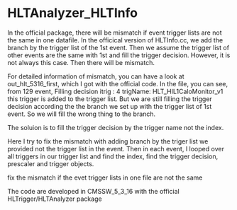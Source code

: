 HLTAnalyzer_HLTInfo
===================

In the official package, there will be mismatch if event trigger lists are not
the same in one datafile. In the officical version of HLTInfo.cc, we add the branch
by the trigger list of the 1st event. Then we assume the trigger list of other events
are the same with 1st and fill the trigger decision. However, it is not always this
case. Then there will be mismatch.

For detailed information of mismatch, you can have a look at out_hlt_5316_first, which
I got with the official code. In the file, you can see, from 129 event, 
Filling decision itrig  :  4      trigName:     HLT_HIL1CaloMonitor_v1
this trigger is added to the trigger list. But we are still filling the trigger decision
according the the branch we set up with the trigger list of 1st event. So we will fill
the wrong thing to the branch.

The soluion is to fill the trigger decision by the trigger name not the index.

Here I try to fix the mismatch with adding branch by the triger list we provided not the trigger list in the event. Then in each event, I looped over all triggers in our trigger list and find the index, find the trigger decision, prescaler and trigger objects.

fix the mismatch if the evet trigger lists in one file are not the same

The code are developed in CMSSW_5_3_16 with the official HLTrigger/HLTAnalyzer package
